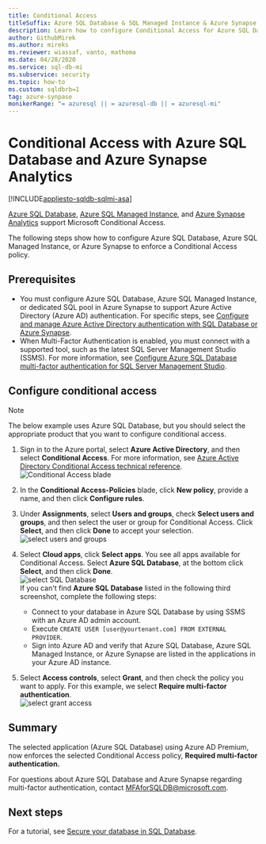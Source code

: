 ```yaml
---
title: Conditional Access
titleSuffix: Azure SQL Database & SQL Managed Instance & Azure Synapse Analytics
description: Learn how to configure Conditional Access for Azure SQL Database, Azure SQL Managed Instance, and Azure Synapse Analytics.
author: GithubMirek
ms.author: mireks
ms.reviewer: wiassaf, vanto, mathoma
ms.date: 04/28/2020
ms.service: sql-db-mi
ms.subservice: security
ms.topic: how-to
ms.custom: sqldbrb=1
tag: azure-synpase
monikerRange: "= azuresql || = azuresql-db || = azuresql-mi"
---
```


# Conditional Access with Azure SQL Database and Azure Synapse Analytics

[!INCLUDE[appliesto-sqldb-sqlmi-asa](../includes/appliesto-sqldb-sqlmi-asa.md)]

[Azure SQL Database](sql-database-paas-overview.md), [Azure SQL Managed Instance](../managed-instance/sql-managed-instance-paas-overview.md), and [Azure Synapse Analytics](/azure/synapse-analytics/sql-data-warehouse/sql-data-warehouse-overview-what-is) support Microsoft Conditional Access.

The following steps show how to configure Azure SQL Database, Azure SQL Managed Instance, or Azure Synapse to enforce a Conditional Access policy.  

## Prerequisites

- You must configure Azure SQL Database, Azure SQL Managed Instance, or dedicated SQL pool in Azure Synapse to support Azure Active Directory (Azure AD) authentication. For specific steps, see [Configure and manage Azure Active Directory authentication with SQL Database or Azure Synapse](authentication-aad-configure.md).  
- When Multi-Factor Authentication is enabled, you must connect with a supported tool, such as the latest SQL Server Management Studio (SSMS). For more information, see [Configure Azure SQL Database multi-factor authentication for SQL Server Management Studio](authentication-mfa-ssms-configure.md).  

## Configure conditional access

> [!NOTE]
> The below example uses Azure SQL Database, but you should select the appropriate product that you want to configure conditional access.

1. Sign in to the Azure portal, select **Azure Active Directory**, and then select **Conditional Access**. For more information, see [Azure Active Directory Conditional Access technical reference](/azure/active-directory/conditional-access/concept-conditional-access-conditions).  
   ![Conditional Access blade](./media/conditional-access-configure/conditional-access-blade.png)

2. In the **Conditional Access-Policies** blade, click **New policy**, provide a name, and then click **Configure rules**.  
3. Under **Assignments**, select **Users and groups**, check **Select users and groups**, and then select the user or group for Conditional Access. Click **Select**, and then click **Done** to accept your selection.  
   ![select users and groups](./media/conditional-access-configure/select-users-and-groups.png)  

4. Select **Cloud apps**, click **Select apps**. You see all apps available for Conditional Access. Select **Azure SQL Database**, at the bottom click **Select**, and then click **Done**.  
   ![select SQL Database](./media/conditional-access-configure/select-sql-database.png)  
   If you can't find **Azure SQL Database** listed in the following third screenshot, complete the following steps:
   - Connect to your database in Azure SQL Database by using SSMS with an Azure AD admin account.  
   - Execute `CREATE USER [user@yourtenant.com] FROM EXTERNAL PROVIDER`.  
   - Sign into Azure AD and verify that Azure SQL Database, Azure SQL Managed Instance, or Azure Synapse are listed in the applications in your Azure AD instance.  

5. Select **Access controls**, select **Grant**, and then check the policy you want to apply. For this example, we select **Require multi-factor authentication**.  
   ![select grant access](./media/conditional-access-configure/grant-access.png)  

## Summary

The selected application (Azure SQL Database) using Azure AD Premium, now enforces the selected Conditional Access policy, **Required multi-factor authentication.**

For questions about Azure SQL Database and Azure Synapse regarding multi-factor authentication, contact <MFAforSQLDB@microsoft.com>.  

## Next steps  

For a tutorial, see [Secure your database in SQL Database](secure-database-tutorial.md).
